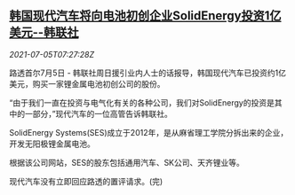 <!--1625470263000-->
[韩国现代汽车将向电池初创企业SolidEnergy投资1亿美元--韩联社](https://cn.reuters.com/article/hyundai-motors-solidenergy-investment-07-idCNKCS2EB0GE)
------

<div><i>2021-07-05T07:27:28Z</i></div><p>路透首尔7月5日 - 韩联社周日援引业内人士的话报导，韩国现代汽车已投资约1亿美元，购买一家锂金属电池初创公司的股份。</p><p>“由于我们一直在投资与电气化有关的各种公司，我们对SolidEnergy的投资是其中的一部分，”现代汽车的一位高管告诉韩联社。</p><p>SolidEnergy Systems(SES)成立于2012年，是从麻省理工学院分拆出来的企业，开发无阳极锂金属电池。</p><p>根据该公司网站，SES的股东包括通用汽车、SK公司、天齐锂业等。</p><p>现代汽车没有立即回应路透的置评请求。(完)</p>
